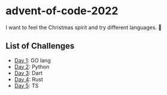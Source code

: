 # advent-of-code-2022
I want to feel the Christmas spirit and try different languages. 🎅


## List of Challenges

- [Day 1](https://adventofcode.com/2022/day/1): GO lang
- [Day 2](https://adventofcode.com/2022/day/2): Python
- [Day 3](https://adventofcode.com/2022/day/3): Dart
- [Day 4](https://adventofcode.com/2022/day/4): Rust
- [Day 5](https://adventofcode.com/2022/day/5): TS
